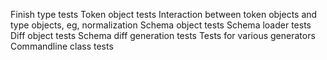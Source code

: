 Finish type tests
Token object tests
Interaction between token objects and type objects, eg, normalization
Schema object tests
Schema loader tests
Diff object tests
Schema diff generation tests
Tests for various generators
Commandline class tests

